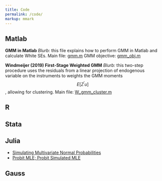 ```yaml
---
title: Code
permalink: /code/
markup: mmark
---
```


## Matlab
**GMM in Matlab**
*Blurb:* this file explains how to perform GMM in Matlab and calculate White SEs.
  Main file: [gmm.m](/files/code/matlab/gmm.m) 
  GMM objective: [gmm_obj.m](/files/code/matlab/gmm_obj.m) 

**Windmeijer (2019) First-Stage Weighted GMM**
*Blurb:* this two-step procedure uses the residuals from a linear projection of endogenous variable on the instruments to weights the GMM moments $$ E[Z^{\prime} u] $$, allowing for clustering.
  Main file: [W_gmm_cluster.m](/files/code/matlab/W_gmm_cluster.m) 

## R

## Stata

## Julia
- [Simulating Multivariate Normal Probabilities](https://nbviewer.jupyter.org/github/clukewatson/juptyernotebooks/blob/master/ec821b_hw3_pt1.ipynb)
- [Probit MLE; Probit Simulated MLE](https://nbviewer.jupyter.org/github/clukewatson/juptyernotebooks/blob/master/ec821b_hw3_pt2.ipynb)


## Gauss

